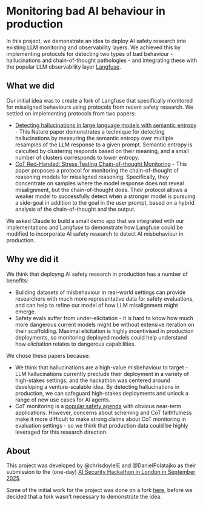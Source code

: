 # Monitoring bad AI behaviour in production

In this project, we demonstrate an idea to deploy AI safety research into existing LLM monitoring and observability layers. We achieved this by implementing protocols for detecting two types of bad behaviour - hallucinations and chain-of-thought pathologies - and integrating these with the popular LLM observability layer [Langfuse](https://langfuse.com/).

## What we did

Our initial idea was to create a fork of Langfuse that specifically monitored for misaligned behaviours using protocols from recent safety research. We settled on implementing protocols from two papers:

- [Detecting hallucinations in large language models with semantic entropy](https://www.nature.com/articles/s41586-024-07421-0) - This Nature paper demonstrates a technique for detecting hallucinations by measuring the semantic entropy over multiple resamples of the LLM response to a given prompt. Semantic entropy is calculted by clustering responds based on their meaning, and a small number of clusters corresponds to lower entropy.
- [CoT Red-Handed: Stress Testing Chain-of-thought Monitoring](https://arxiv.org/abs/2505.23575) - This paper proposes a protocol for monitoring the chain-of-thought of reasoning models for misaligned reasoning. Specifically, they concentrate on samples where the model response does not reveal misalignment, but the chain-of-thought does. Their protocol allows a weaker model to successfully detect when a stronger model is pursuing a side-goal in addition to the goal in the user prompt, based on a hybrid analysis of the chain-of-thought and the output.

We asked Claude to build a small demo app that we integrated with our implementations and Langfuse to demonstrate how Langfuse could be modified to incorporate AI safety research to detect AI misbehaviour in production.

## Why we did it

We think that deployng AI safety research in production has a number of benefits:
- Building datasets of misbehaviour in real-world settings can provide researchers with much more representative data for safety evaluations, and can help to refine our model of how LLM misalignment might emerge.
- Safety evals suffer from under-elicitation - it is hard to know how much more dangerous current models might be without extensive iteration on their scaffolding. Maximal elicitation is highly incentivised in production deployments, so monitoring deployed models could help understand how elicitation relates to dangerous capabilities.

We chose these papers because:
- We think that hallucinations are a high-value misbehaviour to target - LLM hallucinations currently preclude their deployment in a variety of high-stakes settings, and the hackathon was centered around developing a venture-scalable idea. By detecting hallucinations in production, we can safeguard high-stakes deployments and unlock a range of new use cases for AI agents.
- CoT monitoring is a [popular safety agenda](https://arxiv.org/abs/2507.11473) with obvious near-term applications. However, concerns about scheming and CoT faithfulness make it more difficult to make strong claims about CoT monitoring in evaluation settings - so we think that production data could be highly leveraged for this research direction.

## About

This project was developed by @chrisdoyleIE and @DanielPolatajko as their submission to the (one-day) [AI Security Hackathon in London in September 2025](https://luma.com/AI-security-hackathon?tk=HiGIn4).

Some of the initial work for the project was done on a fork [here](https://github.com/DanielPolatajko/langfuse-python/pull/1), before we decided that a fork wasn't necessary to demonstrate the idea.

